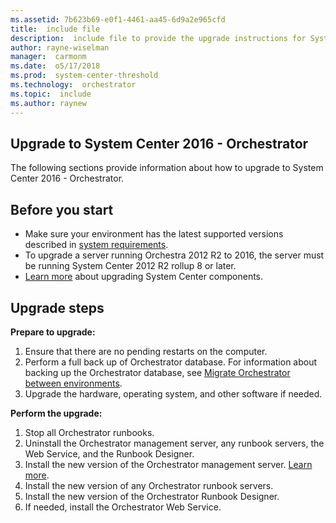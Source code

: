 ```yaml
---
ms.assetid: 7b623b69-e0f1-4461-aa45-6d9a2e965cfd
title:  include file
description:  include file to provide the upgrade instructions for System Center 2016 - Orchestration
author: rayne-wiselman
manager:  carmonm
ms.date:  o5/17/2018
ms.prod:  system-center-threshold
ms.technology:  orchestrator
ms.topic:  include
ms.author: raynew
---
```



## Upgrade to System Center 2016 - Orchestrator

The following sections provide information about how to upgrade to System Center 2016 - Orchestrator.


## Before you start

- Make sure your environment has the latest supported versions described in [system requirements](../orchestrator/system-requirements-orch.md).
- To upgrade a server running Orchestra 2012 R2 to 2016, the server must be running System Center 2012 R2 rollup 8 or later.
- [Learn more](/system-center/upgrade-to-system-center-2016) about upgrading System Center components.

## Upgrade steps

**Prepare to upgrade:**

1. Ensure that there are no pending restarts on the computer.
2. Perform a full back up  of Orchestrator database. For information about backing up the Orchestrator database, see [Migrate Orchestrator between environments](../orchestrator/migrate-orchestrator-between-environments.md).
3. Upgrade the hardware, operating system, and other software if needed.

**Perform the upgrade:**

1. Stop all Orchestrator runbooks.
2. Uninstall the Orchestrator management server, any runbook servers, the Web Service, and the Runbook Designer.
3. Install the new version of the Orchestrator management server. [Learn more](../orchestrator/install.md).
4. Install the new version of any Orchestrator runbook servers.
5. Install the new version of the Orchestrator Runbook Designer.
6. If needed, install the Orchestrator Web Service.

